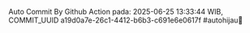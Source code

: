 Auto Commit By Github Action pada: 2025-06-25 13:33:44 WIB, COMMIT_UUID a19d0a7e-26c1-4412-b6b3-c691e6e0617f #autohijau🗿
